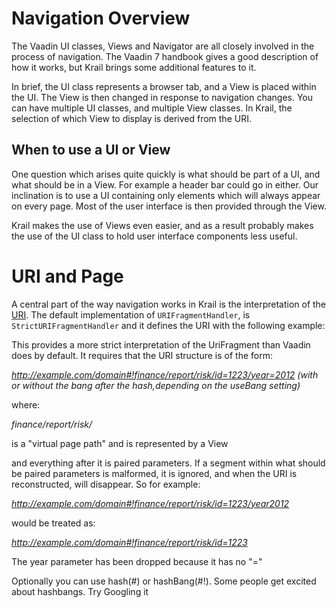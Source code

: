 # Navigation Overview

The Vaadin UI classes, Views and Navigator are all closely involved in the process of navigation.  The Vaadin 7 handbook gives a good description of how it works, but Krail brings some additional features to it.

In brief, the UI class represents a browser tab, and a View is placed within the UI.  The View is then changed in response to navigation changes.  You can have multiple UI classes, and multiple View classes.  In Krail, the selection of which View to display is derived from the URI.

## When to use a UI or View

One question which arises quite quickly is what should be part of a UI, and what should be in a View.  For example a header bar could go in either.  Our inclination is to use a UI containing only elements which will always appear on every page. Most of the user interface is then provided through the View.

Krail makes the use of Views even easier, and as a result probably makes the use of the UI class to hold user interface components less useful.  

# URI and Page

A central part of the way navigation works in Krail is the interpretation of the [URI](../glossary.md#URI).  The default implementation of ```URIFragmentHandler```, is ```StrictURIFragmentHandler``` and it defines the URI with the following example:

This provides a more strict interpretation of the UriFragment than Vaadin does by default. It requires that the URI
structure is of the form:

*http://example.com/domain#!finance/report/risk/id=1223/year=2012 (with or without the bang after the hash,depending on the useBang setting)* 

where: 

*finance/report/risk/* 

is a "virtual page path" and is represented by a View 

and everything after it is paired parameters. If a segment within what should be paired parameters is malformed, it is ignored, and when the URI is reconstructed, will disappear. So for example: 

*http://example.com/domain#!finance/report/risk/id=1223/year2012*
 
would be treated as: 

*http://example.com/domain#!finance/report/risk/id=1223* 

The year parameter has been dropped because it has no "=" 

Optionally you can use hash(#) or hashBang(#!). Some people get excited about hashbangs. Try Googling it

